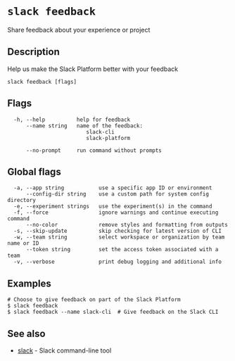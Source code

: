 # `slack feedback`

Share feedback about your experience or project

## Description

Help us make the Slack Platform better with your feedback

```
slack feedback [flags]
```

## Flags

```
  -h, --help          help for feedback
      --name string   name of the feedback:
                         slack-cli
                         slack-platform
                      
      --no-prompt     run command without prompts
```

## Global flags

```
  -a, --app string           use a specific app ID or environment
      --config-dir string    use a custom path for system config directory
  -e, --experiment strings   use the experiment(s) in the command
  -f, --force                ignore warnings and continue executing command
      --no-color             remove styles and formatting from outputs
  -s, --skip-update          skip checking for latest version of CLI
  -w, --team string          select workspace or organization by team name or ID
      --token string         set the access token associated with a team
  -v, --verbose              print debug logging and additional info
```

## Examples

```
# Choose to give feedback on part of the Slack Platform
$ slack feedback
$ slack feedback --name slack-cli  # Give feedback on the Slack CLI
```

## See also

* [slack](slack)	 - Slack command-line tool

